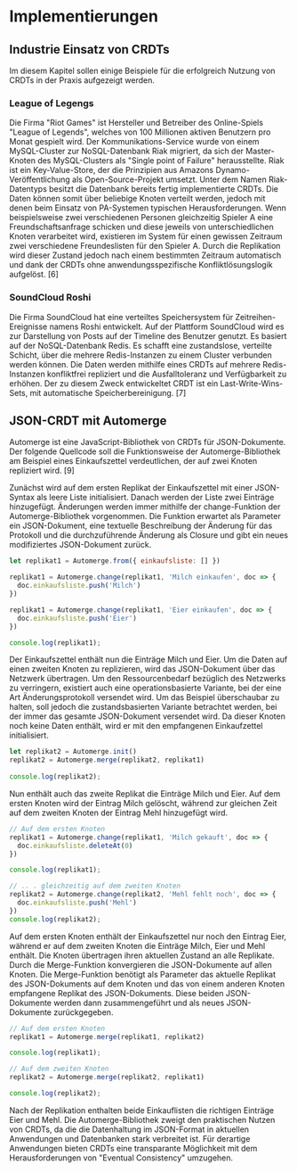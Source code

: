 # Implementierungen

## Industrie Einsatz von CRDTs

Im diesem Kapitel sollen einige Beispiele für die erfolgreich Nutzung von CRDTs in der Praxis aufgezeigt werden.

### League of Legengs

Die Firma "Riot Games" ist Hersteller und Betreiber des Online-Spiels "League of Legends", welches von 100 Millionen aktiven Benutzern pro Monat gespielt wird. Der Kommunikations-Service wurde von einem MySQL-Cluster zur NoSQL-Datenbank Riak migriert, da sich der Master-Knoten des MySQL-Clusters als "Single point of Failure" herausstellte. Riak ist ein Key-Value-Store, der die Prinzipien aus Amazons Dynamo-Veröffentlichung als Open-Source-Projekt umsetzt. Unter dem Namen Riak-Datentyps besitzt die Datenbank bereits fertig implementierte CRDTs. Die Daten können somit über beliebige Knoten verteilt werden, jedoch mit denen beim Einsatz von PA-Systemen typischen Herausforderungen. Wenn beispielsweise zwei verschiedenen Personen gleichzeitig Spieler A eine Freundschaftsanfrage schicken und diese jeweils von unterschiedlichen Knoten verarbeitet wird, existieren im System für einen gewissen Zeitraum zwei verschiedene Freundeslisten für den Spieler A. Durch die Replikation wird dieser Zustand jedoch nach einem bestimmten Zeitraum automatisch und dank der CRDTs ohne anwendungsspezifische Konfliktlösungslogik aufgelöst. [6]

### SoundCloud Roshi

Die Firma SoundCloud hat eine verteiltes Speichersystem für Zeitreihen-Ereignisse namens Roshi entwickelt. Auf der Plattform SoundCloud wird es zur Darstellung von Posts auf der Timeline des Benutzer genutzt. Es basiert auf der NoSQL-Datenbank Redis. Es schafft eine zustandslose, verteilte Schicht, über die mehrere Redis-Instanzen zu einem Cluster verbunden werden können. Die Daten werden mithilfe eines CRDTs auf mehrere Redis-Instanzen konfliktfrei repliziert und die Ausfalltoleranz und Verfügbarkeit zu erhöhen. Der zu diesem Zweck entwickeltet CRDT ist ein Last-Write-Wins-Sets, mit automatische Speicherbereinigung. [7]

## JSON-CRDT mit Automerge

Automerge ist eine JavaScript-Bibliothek von CRDTs für JSON-Dokumente. Der folgende Quellcode soll die Funktionsweise der Automerge-Bibliothek am Beispiel eines Einkaufszettel verdeutlichen, der auf zwei Knoten repliziert wird. [9]

Zunächst wird auf dem ersten Replikat der Einkaufszettel mit einer JSON-Syntax als leere Liste initialisiert. Danach werden der Liste zwei Einträge hinzugefügt. Änderungen werden immer mithilfe der change-Funktion der Automerge-Bibliothek vorgenommen. Die Funktion erwartet als Parameter ein JSON-Dokument, eine textuelle Beschreibung der Änderung für das Protokoll und die durchzuführende Änderung als Closure und gibt ein neues modifiziertes JSON-Dokument zurück.

```js
let replikat1 = Automerge.from({ einkaufsliste: [] })

replikat1 = Automerge.change(replikat1, 'Milch einkaufen', doc => {
  doc.einkaufsliste.push('Milch')
})

replikat1 = Automerge.change(replikat1, 'Eier einkaufen', doc => {
  doc.einkaufsliste.push('Eier')
})

console.log(replikat1);
```

Der Einkaufszettel enthält nun die Einträge Milch und Eier. Um die Daten auf einen zweiten Knoten zu replizieren, wird das JSON-Dokument über das Netzwerk übertragen. Um den Ressourcenbedarf bezüglich des Netzwerks zu verringern, existiert auch eine operationsbasierte Variante, bei der eine Art Änderungsprotokoll versendet wird. Um das Beispiel überschaubar zu halten, soll jedoch die zustandsbasierten Variante betrachtet werden, bei der immer das gesamte JSON-Dokument versendet wird. Da dieser Knoten noch keine Daten enthält, wird er mit den empfangenen Einkaufzettel initialisiert.

```js
let replikat2 = Automerge.init()
replikat2 = Automerge.merge(replikat2, replikat1)
  
console.log(replikat2);
```

Nun enthält auch das zweite Replikat die Einträge Milch und Eier. Auf dem ersten Knoten wird der Eintrag Milch gelöscht, während zur gleichen Zeit auf dem zweiten Knoten der Eintrag Mehl hinzugefügt wird.

```js
// Auf dem ersten Knoten
replikat1 = Automerge.change(replikat1, 'Milch gekauft', doc => {
  doc.einkaufsliste.deleteAt(0)
})

console.log(replikat1);

// .. . gleichzeitig auf dem zweiten Knoten
replikat2 = Automerge.change(replikat2, 'Mehl fehlt noch', doc => {
  doc.einkaufsliste.push('Mehl')
})
console.log(replikat2);
```

Auf dem ersten Knoten enthält der Einkaufszettel nur noch den Eintrag Eier, während er auf dem zweiten Knoten die Einträge Milch, Eier und Mehl enthält. Die Knoten übertragen ihren aktuellen Zustand an alle Replikate. Durch die Merge-Funktion konvergieren die JSON-Dokumente auf allen Knoten. Die Merge-Funktion benötigt als Parameter das aktuelle Replikat des JSON-Dokuments auf dem Knoten und das von einem anderen Knoten empfangene Replikat des JSON-Dokuments. Diese beiden JSON-Dokumente werden dann zusammengeführt und als neues JSON-Dokumente zurückgegeben.

```js
// Auf dem ersten Knoten
replikat1 = Automerge.merge(replikat1, replikat2)

console.log(replikat1);

// Auf dem zweiten Knoten
replikat2 = Automerge.merge(replikat2, replikat1)

console.log(replikat2);
```

Nach der Replikation enthalten beide Einkauflisten die richtigen Einträge Eier und Mehl. Die Automerge-Bibliothek zweigt den praktischen Nutzen von CRDTs, da die die Datenhaltung im JSON-Format in aktuellen Anwendungen und Datenbanken stark verbreitet ist. Für derartige Anwendungen bieten CRDTs eine transparante Möglichkeit mit dem Herausforderungen von "Eventual Consistency" umzugehen.
